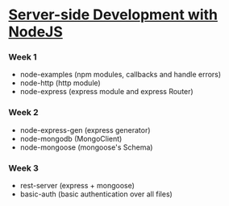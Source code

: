 # [Server-side Development with NodeJS](https://www.coursera.org/learn/server-side-development/)

### Week 1
* node-examples (npm modules, callbacks and handle errors)
* node-http (http module)
* node-express (express module and express Router)
### Week 2
* node-express-gen (express generator)
* node-mongodb (MongoClient)
* node-mongoose (mongoose's Schema)
### Week 3
* rest-server (express + mongoose)
* basic-auth (basic authentication over all files)
